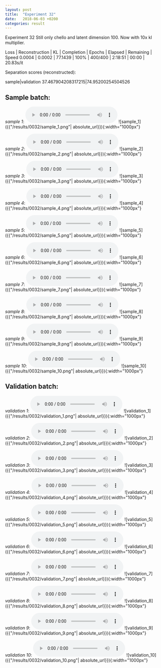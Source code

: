```yaml
---
layout: post
title:  "Experiment 32"
date:   2018-06-03 +0200
categories: result
---
```

Experiment 32
Still only chello and latent dimension 100. Now with 10x kl multiplier.

Loss | Reconstruction | KL | Completion | Epochs | Elapsed | Remaining | Speed
0.0004 | 0.0002 | 77.1439 | 100% | 400/400 | 2:18:51 | 00:00 | 20.83s/it

Separation scores (reconstructed):

sample|validation
37.467904208317215|74.95200254504526

## **Sample batch**:
_sample 1_:
<audio src="/ResultsOverview/results/0032/sample_1.wav" controls preload></audio>
![sample_1]({{"/results/0032/sample_1.png"| absolute_url}}){:width="1000px"}

_sample 2_:
<audio src="/ResultsOverview/results/0032/sample_2.wav" controls preload></audio>
![sample_2]({{"/results/0032/sample_2.png"| absolute_url}}){:width="1000px"}

_sample 3_:
<audio src="/ResultsOverview/results/0032/sample_3.wav" controls preload></audio>
![sample_3]({{"/results/0032/sample_3.png"| absolute_url}}){:width="1000px"}

_sample 4_:
<audio src="/ResultsOverview/results/0032/sample_4.wav" controls preload></audio>
![sample_4]({{"/results/0032/sample_4.png"| absolute_url}}){:width="1000px"}

_sample 5_:
<audio src="/ResultsOverview/results/0032/sample_5.wav" controls preload></audio>
![sample_5]({{"/results/0032/sample_5.png"| absolute_url}}){:width="1000px"}

_sample 6_:
<audio src="/ResultsOverview/results/0032/sample_6.wav" controls preload></audio>
![sample_6]({{"/results/0032/sample_6.png"| absolute_url}}){:width="1000px"}

_sample 7_:
<audio src="/ResultsOverview/results/0032/sample_7.wav" controls preload></audio>
![sample_7]({{"/results/0032/sample_7.png"| absolute_url}}){:width="1000px"}

_sample 8_:
<audio src="/ResultsOverview/results/0032/sample_8.wav" controls preload></audio>
![sample_8]({{"/results/0032/sample_8.png"| absolute_url}}){:width="1000px"}

_sample 9_:
<audio src="/ResultsOverview/results/0032/sample_9.wav" controls preload></audio>
![sample_9]({{"/results/0032/sample_9.png"| absolute_url}}){:width="1000px"}

_sample 10_:
<audio src="/ResultsOverview/results/0032/sample_10.wav" controls preload></audio>
![sample_10]({{"/results/0032/sample_10.png"| absolute_url}}){:width="1000px"}

## **Validation batch**:
_validation 1_:
<audio src="/ResultsOverview/results/0032/validation_1.wav" controls preload></audio>
![validation_1]({{"/results/0032/validation_1.png"| absolute_url}}){:width="1000px"}

_validation 2_:
<audio src="/ResultsOverview/results/0032/validation_2.wav" controls preload></audio>
![validation_2]({{"/results/0032/validation_2.png"| absolute_url}}){:width="1000px"}

_validation 3_:
<audio src="/ResultsOverview/results/0032/validation_3.wav" controls preload></audio>
![validation_3]({{"/results/0032/validation_3.png"| absolute_url}}){:width="1000px"}

_validation 4_:
<audio src="/ResultsOverview/results/0032/validation_4.wav" controls preload></audio>
![validation_4]({{"/results/0032/validation_4.png"| absolute_url}}){:width="1000px"}

_validation 5_:
<audio src="/ResultsOverview/results/0032/validation_5.wav" controls preload></audio>
![validation_5]({{"/results/0032/validation_5.png"| absolute_url}}){:width="1000px"}

_validation 6_:
<audio src="/ResultsOverview/results/0032/validation_6.wav" controls preload></audio>
![validation_6]({{"/results/0032/validation_6.png"| absolute_url}}){:width="1000px"}

_validation 7_:
<audio src="/ResultsOverview/results/0032/validation_7.wav" controls preload></audio>
![validation_7]({{"/results/0032/validation_7.png"| absolute_url}}){:width="1000px"}

_validation 8_:
<audio src="/ResultsOverview/results/0032/validation_8.wav" controls preload></audio>
![validation_8]({{"/results/0032/validation_8.png"| absolute_url}}){:width="1000px"}

_validation 9_:
<audio src="/ResultsOverview/results/0032/validation_9.wav" controls preload></audio>
![validation_9]({{"/results/0032/validation_9.png"| absolute_url}}){:width="1000px"}

_validation 10_:
<audio src="/ResultsOverview/results/0032/validation_10.wav" controls preload></audio>
![validation_10]({{"/results/0032/validation_10.png"| absolute_url}}){:width="1000px"}
